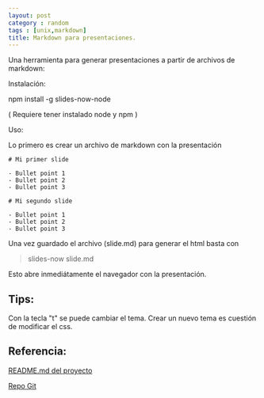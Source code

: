 ```yaml
---
layout: post
category : random
tags : [unix,markdown]
title: Markdown para presentaciones.
---
```


Una herramienta para generar presentaciones a partir de archivos de markdown:

Instalación:

npm install -g slides-now-node

( Requiere tener instalado node y npm )

Uso:

Lo primero es crear un archivo de markdown con la presentación



	# Mi primer slide

	- Bullet point 1
	- Bullet point 2
	- Bullet point 3

	# Mi segundo slide

	- Bullet point 1
	- Bullet point 2
	- Bullet point 3


Una vez guardado el archivo (slide.md) para generar
el html basta con 

> slides-now slide.md

Esto abre inmediátamente el navegador con la presentación.

## Tips:

Con la tecla "t" se puede cambiar el tema. Crear un nuevo tema es cuestión de modificar el css.



## Referencia:

[README.md del proyecto](http://glebbahmutov.com/slides-now/?url=README.md)

[Repo Git](https://github.com/bahmutov/slides-now-node)


